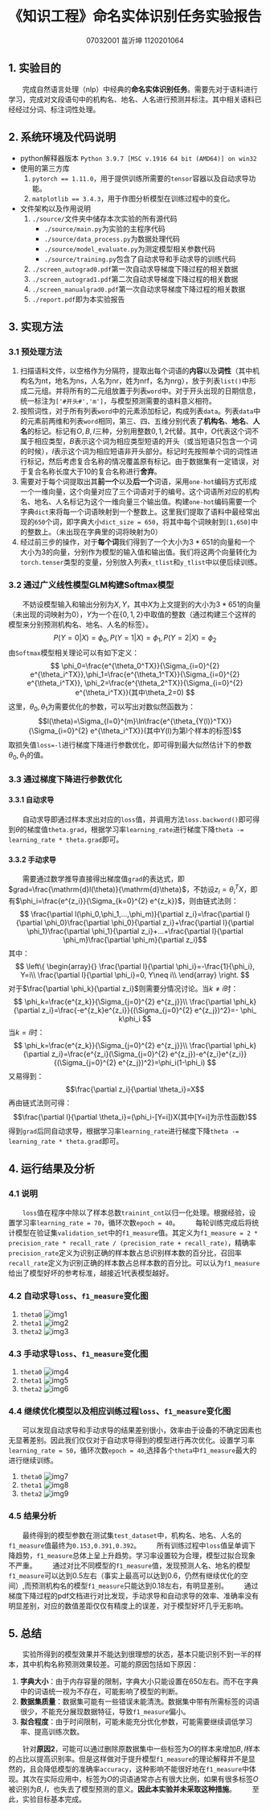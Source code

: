 <h1 align = "center">《知识工程》命名实体识别任务实验报告</h1>
<p align = "center">07032001 苗沂坤 1120201064</p>

## 1. 实验目的
&emsp;&emsp;完成自然语言处理（nlp）中经典的**命名实体识别任务**。需要先对于语料进行学习，完成对文段语句中的机构名、地名、人名进行预测并标注。其中相关语料已经经过分词、标注词性处理。

## 2. 系统环境及代码说明
* python解释器版本
`Python 3.9.7 [MSC v.1916 64 bit (AMD64)] on win32`
* 使用的第三方库
  1. `pytorch == 1.11.0`，用于提供训练所需要的`tensor`容器以及自动求导功能。
  2. `matplotlib == 3.4.3`，用于作图分析模型在训练过程中的变化。
* 文件架构以及作用说明
  1. `./source/`文件夹中储存本次实验的所有源代码
     - `./source/main.py`为实验的主程序代码
     - `./source/data_process.py`为数据处理代码
     - `./source/model_evaluate.py`为测定模型相关参数代码
     - `./source/training.py`包含了自动求导和手动求导的训练代码
  2. `./screen_autograd0.pdf`第一次自动求导梯度下降过程的相关数据
  3. `./screen_autograd1.pdf`第二次自动求导梯度下降过程的相关数据
  4. `./screen_manualgrad0.pdf`第一次自动求导梯度下降过程的相关数据
  5. `./report.pdf`即为本实验报告
## 3. 实现方法
### 3.1 预处理方法
1. 扫描语料文件，以空格作为分隔符，提取出每个词语的**内容**以及**词性**（其中机构名为nt，地名为ns，人名为nr，姓为nrf，名为nrg），放于列表`list()`中形成二元组。并将所有的二元组放置于列表`word`中。对于开头出现的日期信息，统一标注为`['#开头#','m']`，与模型预测需要的语料意义相符。
2. 按照词性，对于所有列表`word`中的元素添加标记，构成列表`data`。列表`data`中的元素前两维和列表`word`相同，第三、四、五维分别代表了**机构名**、**地名**、**人名**的标记。标记有$O,B,I$三种，分别用整数$0,1,2$代替。其中，$O$代表这个词不属于相应类型，$B$表示这个词为相应类型短语的开头（或当短语只包含一个词的时候），$I$表示这个词为相应短语非开头部分。标记时先按照单个词的词性进行标记，然后考虑复合名称的情况覆盖原有标记。由于数据集有一定错误，对于复合名称长度大于10的复合名称进行**舍弃**。
3. 需要对于每个词提取出其**前一个**以及**后一个**词语，采用`one-hot`编码方式形成一个一维向量，这个向量对应了三个词语对于的编号。这个词语所对应的机构名、地名、人名标记为这个一维向量三个输出值。构建`one-hot`编码需要一个字典`dict`来将每一个词语映射到一个整数上。这里我们提取了语料中最经常出现的`650`个词，即字典大小`dict_size = 650`，将其中每个词映射到`[1,650]`中的整数上。（未出现在字典里的词将映射为$0$）
4. 经过前三步的操作，对于**每个词**我们得到了一个大小为$3*651$的向量和一个大小为$3$的向量，分别作为模型的输入值和输出值。我们将这两个向量转化为`torch.tenser`类型的变量，分别放入列表`x_tlist`和`y_tlist`中以便后续训练。

### 3.2 通过广义线性模型GLM构建Softmax模型
&emsp;&emsp;不妨设模型输入和输出分别为$X,Y$，其中$X$为上文提到的大小为$3*651$的向量（未出现的词映射为0），$Y$为一个在$\left \{ 0, 1, 2 \right \}$中取值的整数（通过构建三个这样的模型来分别预测机构名、地名、人名的标签）。
$$ P(Y=0|X)=\phi_0,P(Y=1|X)=\phi_1,P(Y=2|X)=\phi_2$$
由`Softmax`模型相关理论可以有如下定义：
$$
\phi_0=\frac{e^{\theta_0^TX}}{\Sigma_{i=0}^{2} e^{\theta_i^TX}},\phi_1=\frac{e^{\theta_1^TX}}{\Sigma_{i=0}^{2} e^{\theta_i^TX}},
\phi_2=\frac{e^{\theta_2^TX}}{\Sigma_{i=0}^{2} e^{\theta_i^TX}}(其中\theta_2=0)
$$
这里，$\theta_0,\theta_1$为需要优化的参数，可以写出对数似然函数为：
$$l(\theta)=\Sigma_{l=0}^{m}\ln\frac{e^{\theta_{Y(l)}^TX}}{\Sigma_{i=0}^{2} e^{\theta_i^TX}}(其中Y(l)为第l个样本的标签)$$
取损失值`loss=-l`进行梯度下降进行参数优化，即可得到最大似然估计下的参数$\theta_0,\theta_1$的值。
### 3.3 通过梯度下降进行参数优化
#### 3.3.1 自动求导
&emsp;&emsp;自动求导即通过样本求出对应的`loss`值，并调用方法`loss.backword()`即可得到$\theta$的梯度值`theta.grad`，根据学习率`learning_rate`进行梯度下降`theta -= learning_rate * theta.grad`即可。
#### 3.3.2 手动求导
&emsp;&emsp;需要通过数学推导直接得出梯度值`grad`的表达式，即$grad=\frac{\mathrm{d}l(\theta)}{\mathrm{d}\theta}$，不妨设$z_i=\theta_i^TX$，即有$\phi_i=\frac{e^{z_i}}{\Sigma_{k=0}^{2} e^{z_k}}$，则由链式法则：
$$
\frac{\partial l(\phi_0,\phi_1,...,\phi_m)}{\partial z_i}=\frac{\partial l}{\partial \phi_0}\frac{\partial \phi_0}{\partial z_i}+\frac{\partial l}{\partial \phi_1}\frac{\partial \phi_1}{\partial z_i}+...+\frac{\partial l}{\partial \phi_m}\frac{\partial \phi_m}{\partial z_i}$$
其中：
$$
\left\{
  \begin{array}{}  
             \frac{\partial l}{\partial \phi_i}=-\frac{1}{\phi_i}, Y=i\\  
             \frac{\partial l}{\partial \phi_i}=0, Y\neq i\\  
  \end{array} 
\right.
$$
对于$\frac{\partial \phi_k}{\partial z_i}$则需要分情况讨论。当$k\neq i$时：
$$
\phi_k=\frac{e^{z_k}}{\Sigma_{j=0}^{2} e^{z_j}}\\
\frac{\partial \phi_k}{\partial z_i}=\frac{-e^{z_k}e^{z_i}}{(\Sigma_{j=0}^{2} e^{z_j})^2}=- \phi_ k\phi_i
$$
当$k=i$时：
$$
\phi_k=\frac{e^{z_k}}{\Sigma_{j=0}^{2} e^{z_j}}\\
\frac{\partial \phi_k}{\partial z_i}=\frac{e^{z_i}(\Sigma_{j=0}^{2} e^{z_j})-e^{z_i}e^{z_i}}{(\Sigma_{j=0}^{2} e^{z_j})^2}=\phi_i(1-\phi_i)
$$
又易得到：
$$\frac{\partial z_i}{\partial \theta_i}=X$$
再由链式法则可得：
$$\frac{\partial l}{\partial \theta_i}=(\phi_i-[Y=i])X(其中[Y=i]为示性函数)$$
得到`grad`后同自动求导，根据学习率`learning_rate`进行梯度下降`theta -= learning_rate * theta.grad`即可。
## 4. 运行结果及分析
### 4.1 说明
&emsp;&emsp;`loss`值在程序中除以了样本总数`trainint_cnt`以归一化处理。根据经验，设置学习率`learning_rate = 70`，循环次数`epoch = 40`。
&emsp;&emsp;每轮训练完成后将统计模型在验证集`validation_set`中的`f1_measure`值。其定义为`f1_measure = 2 * precision_rate * recall_rate / (precision_rate + recall_rate)`，精确率`precision_rate`定义为识别正确的样本数占总识别样本数的百分比，召回率`recall_rate`定义为识别正确的样本数占总样本数的百分比。可以认为`f1_measure`给出了模型好坏的参考标准，越接近$1$代表模型越好。
### 4.2 自动求导`loss`、`f1_measure`变化图
1. `theta0`
![img1](./pic/auto0_theta0.png)
2. `theta1`
![img2](./pic/auto0_theta1.png)
3. `theta2`
![img3](./pic/auto0_theta2.png)
### 4.3 手动求导`loss`、`f1_measure`变化图
1. `theta0`
![img4](./pic/manual0_theta0.png)
2. `theta1`
![img5](./pic/manual0_theta1.png)
3. `theta2`
![img6](./pic/manual0_theta2.png)
### 4.4 继续优化模型以及相应训练过程`loss`、`f1_measure`变化图
&emsp;&emsp;可以发现自动求导和手动求导的结果差别很小，效率由于设备的不确定因素也无显著差别。因此我们仅仅对于自动求导得到的模型进行再次优化。设置学习率`learning_rate = 50`，循环次数`epoch = 40`,选择各个`theta`中`f1_measure`最大的进行继续训练。
1. `theta0`
![img7](./pic/auto1_theta0.png)
2. `theta1`
![img8](./pic/auto1_theta1.png)
3. `theta2`
![img9](./pic/auto1_theta2.png)
### 4.5 结果分析
&emsp;&emsp;最终得到的模型参数在测试集`test_dataset`中，机构名、地名、人名的`f1_measure`值最终为`0.153,0.391,0.392`。
&emsp;&emsp;所有训练过程中`loss`值呈单调下降趋势，`f1_measure`总体上呈上升趋势。学习率设置较为合理，模型过拟合现象不严重。
&emsp;&emsp;通过对比不同模型的`f1_measure`值，发现预测人名、地名的模型`f1_measure`可以达到$0.5$左右（事实上最高可以达到$0.6$，仍然有继续优化的空间）,而预测机构名的模型`f1_measure`只能达到$0.18$左右，有明显差别。
&emsp;&emsp;通过梯度下降过程的pdf文档进行对比发现，手动求导和自动求导的效率、准确率没有明显差别，对应的数值差距仅仅有精度上的误差，对于模型好坏几乎无影响。
## 5. 总结
&emsp;&emsp;实验所得到的模型效果并不能达到很理想的状态，基本只能识别不到一半的样本，其中机构名称预测效果较差。可能的原因包括如下原因：
1. **字典大小**：由于内存容量的限制，字典大小只能设置在650左右。而不在字典中的词语统一视为不存在，可能影响了模型的判断。
2. **数据集质量**：数据集可能有一些错误未能清洗。数据集中带有所需标签的词语很少，不能充分展现数据特征，导致`f1_measure`偏小。
3. **拟合程度**：由于时间限制，可能未能充分优化参数，可能需要继续调低学习率、提高训练次数。

&emsp;&emsp;针对**原因2**，可能可以通过删除原数据集中一些标签为$O$的样本来增加$B,I$样本的占比以提高识别率。但是这样做对于提升模型`f1_measure`的理论解释并不是显然的，且会降低模型的准确率`accuracy`，这种影响不能很好地在`f1_measure`中体现。其次在实际应用中，标签为$O$的词语通常亦占有很大比例，如果有很多标签$O$被识别为$B,I$，也失去了模型预测的意义。**因此本实验并未采取这种措施**。
&emsp;&emsp;至此，实验目标基本完成。